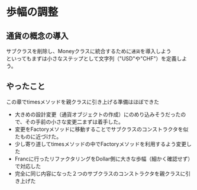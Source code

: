 # 歩幅の調整

## 通貨の概念の導入

サブクラスを削除し、Moneyクラスに統合するために`通貨`を導入しよう\
といってもまずは小さなステップとして文字列（"USD"や"CHF"）を定義しよう。

## やったこと

この章でtimesメソッドを親クラスに引き上げる準備はほぼできた

- 大きめの設計変更（通貨オブジェクトの作成）にのめり込みそうだったので、その手前の小さな変更二まずは着手した。
- 変更をFactoryメソッドに移動することでサブクラスのコンストラクタを似たものに近づけた。
- 少し寄り道してtimesメソッドの中でFactoryメソッドを利用するよう変更した
- Francに行ったリファクタリングをDollar側に大きな歩幅（細かく確認せず）で対応した
- 完全に同じ内容になった２つのサブクラスのコンストラクタを親クラスに引き上げた